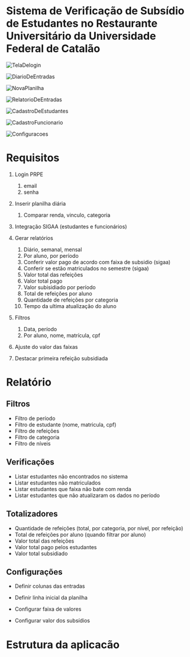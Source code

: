 # Sistema de Verificação de Subsídio de Estudantes no Restaurante Universitário da Universidade Federal de Catalão

![TelaDelogin](https://github.com/victorlimabr/ufcat_ru_check/assets/106392990/789c3567-8914-4e1f-9a7f-35bce35ae186)

![DiarioDeEntradas](https://github.com/victorlimabr/ufcat_ru_check/assets/106392990/3626d988-a747-41d0-9c87-40f876ee41c7)

![NovaPlanilha](https://github.com/victorlimabr/ufcat_ru_check/assets/106392990/5ef00afd-727e-40c6-9071-d775b0260852)

![RelatorioDeEntradas](https://github.com/victorlimabr/ufcat_ru_check/assets/106392990/062834fe-72e1-4252-aead-96073279ccd2)

![CadastroDeEstudantes](https://github.com/victorlimabr/ufcat_ru_check/assets/106392990/5b265158-38b1-44cb-b186-09972faba76d)

![CadastroFuncionario](https://github.com/victorlimabr/ufcat_ru_check/assets/106392990/b69a55da-44b3-49c4-8ab4-970b5683717f)

![Configuracoes](https://github.com/victorlimabr/ufcat_ru_check/assets/106392990/8c1b2b61-ef58-4a0d-9415-f57550ab9833)





# Requisitos
1. Login PRPE
   1. email
   2. senha
2. Inserir planilha diária
   1. Comparar renda, vinculo, categoria
3. Integração SIGAA (estudantes e funcionários)
4. Gerar relatórios
   

   1. Diário, semanal, mensal
   2. Por aluno, por período
   3. Conferir valor pago de acordo com faixa de subsidio (sigaa)
   4. Conferir se estão matriculados no semestre (sigaa)
   5. Valor total das refeições
   6. Valor total pago
   7. Valor subisidiado por período
   8. Total de refeições por aluno
   9. Quantidade de refeições por categoria
   10. Tempo da ultima atualização do aluno
5. Filtros
   1. Data, período
   2. Por aluno, nome, matrícula, cpf
6. Ajuste do valor das faixas
7. Destacar primeira refeição subsidiada

# Relatório

## Filtros
* Filtro de período
* Filtro de estudante (nome, matricula, cpf)
* Filtro de refeições
* Filtro de categoria
* Filtro de níveis

## Verificações
* Listar estudantes não encontrados no sistema
* Listar estudantes não matriculados
* Listar estudantes que faixa não bate com renda
* Listar estudantes que não atualizaram os dados no período

## Totalizadores
* Quantidade de refeições (total, por categoria, por nível, por refeição)
* Total de refeições por aluno (quando filtrar por aluno)
* Valor total das refeições
* Valor total pago pelos estudantes
* Valor total subsidiado


## Configurações

* Definir colunas das entradas
* Definir linha inicial da planilha

* Configurar faixa de valores
* Configurar valor dos subsídios





# Estrutura da aplicacão














